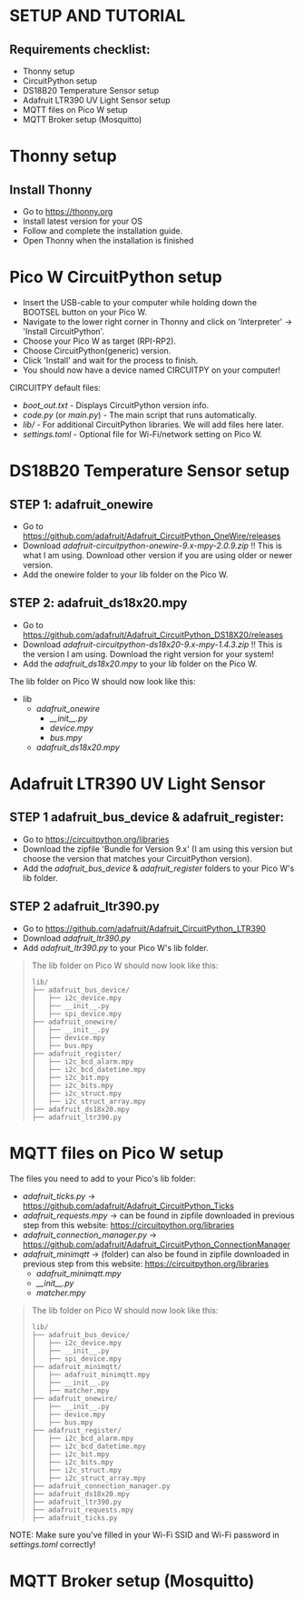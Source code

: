 # SETUP AND TUTORIAL

## Requirements checklist:
* Thonny setup
* CircuitPython setup
* DS18B20 Temperature Sensor setup
* Adafruit LTR390 UV Light Sensor setup
* MQTT files on Pico W setup
* MQTT Broker setup (Mosquitto)


# Thonny setup

## Install Thonny
- Go to https://thonny.org
- Install latest version for your OS
- Follow and complete the installation guide.
- Open Thonny when the installation is finished

# Pico W CircuitPython setup
- Insert the USB-cable to your computer while holding down the BOOTSEL button on your Pico W.
- Navigate to the lower right corner in Thonny and click on 'Interpreter' -> 'Install CircuitPython'.
- Choose your Pico W as target (RPI-RP2).
- Choose CircuitPython(generic) version.
- Click 'Install' and wait for the process to finish.
- You should now have a device named CIRCUITPY on your computer!

CIRCUITPY default files:
* *boot_out.txt* - Displays CircuitPython version info.
* *code.py* (or *main.py*) - The main script that runs automatically.
* *lib/* - For additional CircuitPython libraries. We will add files here later.
* *settings.toml* - Optional file for Wi-Fi/network setting on Pico W.

# DS18B20 Temperature Sensor setup

## STEP 1: adafruit_onewire
- Go to https://github.com/adafruit/Adafruit_CircuitPython_OneWire/releases
- Download *adafruit-circuitpython-onewire-9.x-mpy-2.0.9.zip*   !! This is what I am using. Download other version if you are using older or newer version.
-  Add the onewire folder to your lib folder on the Pico W.

## STEP 2: adafruit_ds18x20.mpy
- Go to https://github.com/adafruit/Adafruit_CircuitPython_DS18X20/releases
- Download *adafruit-circuitpython-ds18x20-9.x-mpy-1.4.3.zip*  !! This is the version I am using. Download the right version for your system!
- Add the *adafruit_ds18x20.mpy* to your lib folder on the Pico W.

The lib folder on Pico W should now look like this:

* lib
  * *adafruit_onewire*
    - *\_\_init\_\_.py*
    - *device.mpy*
    - *bus.mpy*
  * *adafruit_ds18x20.mpy*

# Adafruit LTR390 UV Light Sensor

## STEP 1 adafruit_bus_device & adafruit_register:
- Go to https://circuitpython.org/libraries
- Download the zipfile 'Bundle for Version 9.x' (I am using this version but choose the version that matches your CircuitPython version).
- Add the *adafruit_bus_device* & *adafruit_register* folders to your Pico W's lib folder. 

## STEP 2 adafruit_ltr390.py
- Go to https://github.com/adafruit/Adafruit_CircuitPython_LTR390
- Download *adafruit_ltr390.py*
- Add *adafruit_ltr390.py* to your Pico W's lib folder.

> The lib folder on Pico W should now look like this:
> ```
> lib/
> ├── adafruit_bus_device/
> │   ├── i2c_device.mpy
> │   ├── __init__.py
> │   ├── spi_device.mpy
> ├── adafruit_onewire/
> │   ├── __init__.py
> │   ├── device.mpy
> │   ├── bus.mpy
> ├── adafruit_register/
> │   ├── i2c_bcd_alarm.mpy
> │   ├── i2c_bcd_datetime.mpy
> │   ├── i2c_bit.mpy
> │   ├── i2c_bits.mpy
> │   ├── i2c_struct.mpy
> │   ├── i2c_struct_array.mpy
> ├── adafruit_ds18x20.mpy
> ├── adafruit_ltr390.py
> ```

# MQTT files on Pico W setup
The files you need to add to your Pico's lib folder:
* *adafruit_ticks.py* -> https://github.com/adafruit/Adafruit_CircuitPython_Ticks
* *adafruit_requests.mpy* -> can be found in zipfile downloaded in previous step from this website: https://circuitpython.org/libraries
* *adafruit_connection_manager.py* -> https://github.com/adafruit/Adafruit_CircuitPython_ConnectionManager
* *adafruit_minimqtt* -> (folder) can also be found in zipfile downloaded in previous step from this website: https://circuitpython.org/libraries
  - *adafruit_minimqtt.mpy*
  - *\_\_init\_\_.py*
  - *matcher.mpy*

> The lib folder on Pico W should now look like this:
> ```
> lib/
> ├── adafruit_bus_device/
> │   ├── i2c_device.mpy
> │   ├── __init__.py
> │   ├── spi_device.mpy
> ├── adafruit_minimqtt/
> │   ├── adafruit_minimqtt.mpy
> │   ├── __init__.py
> │   ├── matcher.mpy
> ├── adafruit_onewire/
> │   ├── __init__.py
> │   ├── device.mpy
> │   ├── bus.mpy
> ├── adafruit_register/
> │   ├── i2c_bcd_alarm.mpy
> │   ├── i2c_bcd_datetime.mpy
> │   ├── i2c_bit.mpy
> │   ├── i2c_bits.mpy
> │   ├── i2c_struct.mpy
> │   ├── i2c_struct_array.mpy
> ├── adafruit_connection_manager.py
> ├── adafruit_ds18x20.mpy
> ├── adafruit_ltr390.py
> ├── adafruit_requests.mpy
> ├── adafruit_ticks.py
> ```
NOTE: Make sure you've filled in your Wi-Fi SSID and Wi-Fi password in *settings.toml* correctly!

# MQTT Broker setup (Mosquitto)
